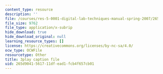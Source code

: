 ```yaml
---
content_type: resource
description: ''
file: /courses/res-5-0001-digital-lab-techniques-manual-spring-2007/265d9041561711dfead1fcb4f657cb01_fHEk2WFgmXQ.srt
file_size: 9762
file_type: application/x-subrip
hide_download: true
hide_download_original: null
learning_resource_types: []
license: https://creativecommons.org/licenses/by-nc-sa/4.0/
ocw_type: OCWFile
resourcetype: Other
title: 3play caption file
uid: 265d9041-5617-11df-ead1-fcb4f657cb01
---
```

